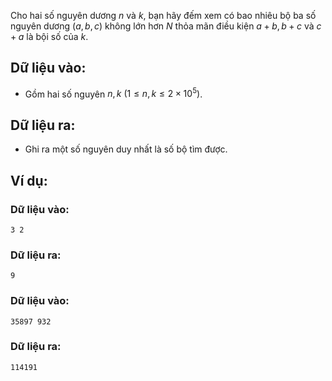Cho hai số nguyên dương $n$ và $k$, bạn hãy đếm xem có bao nhiêu bộ ba số nguyên dương $(a,b,c)$ không lớn hơn $N$ thỏa mãn điều kiện $a+b,b+c$ và $c+a$ là bội số của $k$.

## Dữ liệu vào:
- Gồm hai số nguyên $n,k\ (1≤n,k≤2×10^5)$.

## Dữ liệu ra:
- Ghi ra một số nguyên duy nhất là số bộ tìm được.

## Ví dụ:
### Dữ liệu vào:
```
3 2
```

### Dữ liệu ra:
```
9
```

### Dữ liệu vào:
```
35897 932
```

### Dữ liệu ra:
```
114191
```